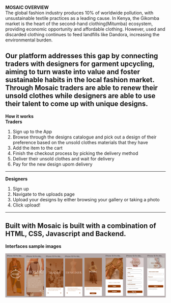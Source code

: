 **MOSAIC OVERVIEW**<br>
The global fashion industry produces 10% of worldwide pollution, with unsustainable textile practices as a leading cause. In Kenya, the Gikomba market is the heart of the second-hand clothing(Mitumba) ecosystem, providing economic opportunity and affordable clothing. However, used and discarded clothing continues to feed landfills like Dandora, increasing the environmental burden.<br>

Our platform addresses this gap by connecting traders with designers for garment upcycling, aiming to turn waste into value and foster sustainable habits in the local fashion market. Through Mosaic traders are able to renew their unsold clothes while designers are able to use their talent to come up with unique designs. <br>
---
**How it works**<br>
**Traders**<br>
1. Sign up to the App<br>
2. Browse through the designs catalogue and pick out a design of their preference based on the unsold clothes materials that they have<br>
3. Add the item to the cart<br>
4. Finish the checkout process by picking the delivery method<br>
5. Deliver their unsold clothes and wait for delivery<br>
6. Pay for the new design upom delivery<br>
---
**Designers**<br>
1. Sign up<br>
2. Navigate to the uploads page<br> 
3. Upload your designs by either browsing your gallery or taking a photo 
4. Click upload!
---
**Built with**
Mosaic is built with a combination of HTML, CSS, Javascript and Backend. 
---
**Interfaces sample images**

![alt text](../images/mosaicinterface.png)


